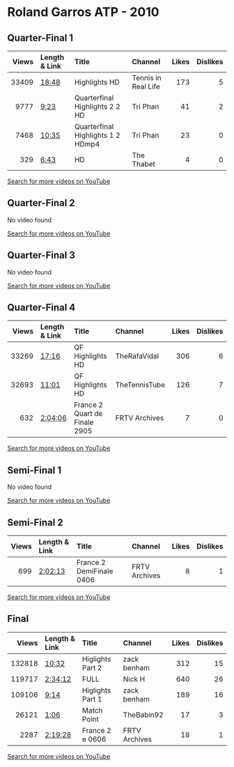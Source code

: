 
# Roland Garros ATP - 2010

## Quarter-Final 1
|   Views | Length & Link                                        | Title                              | Channel             |   Likes |   Dislikes |
|--------:|:-----------------------------------------------------|:-----------------------------------|:--------------------|--------:|-----------:|
|   33409 | [18:48](https://www.youtube.com/watch?v=zu1iAJHRHI4) | Highlights HD                      | Tennis in Real Life |     173 |          5 |
|    9777 | [9:23](https://www.youtube.com/watch?v=YsNtBCfevac)  | Quarterfinal  Highlights 2 2 HD    | Tri Phan            |      41 |          2 |
|    7468 | [10:35](https://www.youtube.com/watch?v=FpbbycTNN50) | Quarterfinal  Highlights 1 2 HDmp4 | Tri Phan            |      23 |          0 |
|     329 | [6:43](https://www.youtube.com/watch?v=sYjW0abHDe4)  | HD                                 | The Thabet          |       4 |          0 |

[Search for more videos on YouTube](https://www.youtube.com/results?search_query=%22roland+garros%22+%22Soderling%22+%22Federer%22+%222010%22+%22highlights%22)     

## Quarter-Final 2
No video found

[Search for more videos on YouTube](https://www.youtube.com/results?search_query=%22roland+garros%22+%22Berdych%22+%22Youzhny%22+%222010%22+%22highlights%22)     

## Quarter-Final 3
No video found

[Search for more videos on YouTube](https://www.youtube.com/results?search_query=%22roland+garros%22+%22Melzer%22+%22Djokovic%22+%222010%22+%22highlights%22)     

## Quarter-Final 4
|   Views | Length & Link                                          | Title                                | Channel       |   Likes |   Dislikes |
|--------:|:-------------------------------------------------------|:-------------------------------------|:--------------|--------:|-----------:|
|   33269 | [17:16](https://www.youtube.com/watch?v=6BvDPd4Di8M)   | QF Highlights HD                     | TheRafaVidal  |     306 |          6 |
|   32693 | [11:01](https://www.youtube.com/watch?v=QWOx9ojmAOY)   | QF    Highlights HD                  | TheTennisTube |     126 |          7 |
|     632 | [2:04:06](https://www.youtube.com/watch?v=EmX_okAflUE) | France 2    Quart de Finale     2905 | FRTV Archives |       7 |          0 |

[Search for more videos on YouTube](https://www.youtube.com/results?search_query=%22roland+garros%22+%22Nadal%22+%22Almagro%22+%222010%22+%22highlights%22)     

## Semi-Final 1
No video found

[Search for more videos on YouTube](https://www.youtube.com/results?search_query=%22roland+garros%22+%22Soderling%22+%22Berdych%22+%222010%22+%22highlights%22)     

## Semi-Final 2
|   Views | Length & Link                                          | Title                           | Channel       |   Likes |   Dislikes |
|--------:|:-------------------------------------------------------|:--------------------------------|:--------------|--------:|-----------:|
|     699 | [2:02:13](https://www.youtube.com/watch?v=ppkRy8TAm9s) | France 2    DemiFinale     0406 | FRTV Archives |       8 |          1 |

[Search for more videos on YouTube](https://www.youtube.com/results?search_query=%22roland+garros%22+%22Nadal%22+%22Melzer%22+%222010%22+%22highlights%22)     

## Final
|   Views | Length & Link                                          | Title                  | Channel       |   Likes |   Dislikes |
|--------:|:-------------------------------------------------------|:-----------------------|:--------------|--------:|-----------:|
|  132818 | [10:32](https://www.youtube.com/watch?v=hB-ixOqIA8w)   | Higlights Part 2       | zack benham   |     312 |         15 |
|  119717 | [2:34:12](https://www.youtube.com/watch?v=4OoNBxnhiNg) | FULL                   | Nick H        |     640 |         26 |
|  109106 | [9:14](https://www.youtube.com/watch?v=g8KteuP_N9I)    | Higlights Part 1       | zack benham   |     189 |         16 |
|   26121 | [1:06](https://www.youtube.com/watch?v=iOiHIq_r4r0)    | Match Point            | TheBabin92    |      17 |          3 |
|    2287 | [2:19:28](https://www.youtube.com/watch?v=qGgOGjCnRJk) | France 2    e     0606 | FRTV Archives |      18 |          1 |

[Search for more videos on YouTube](https://www.youtube.com/results?search_query=%22roland+garros%22+%22Nadal%22+%22Soderling%22+%222010%22+%22highlights%22)     
